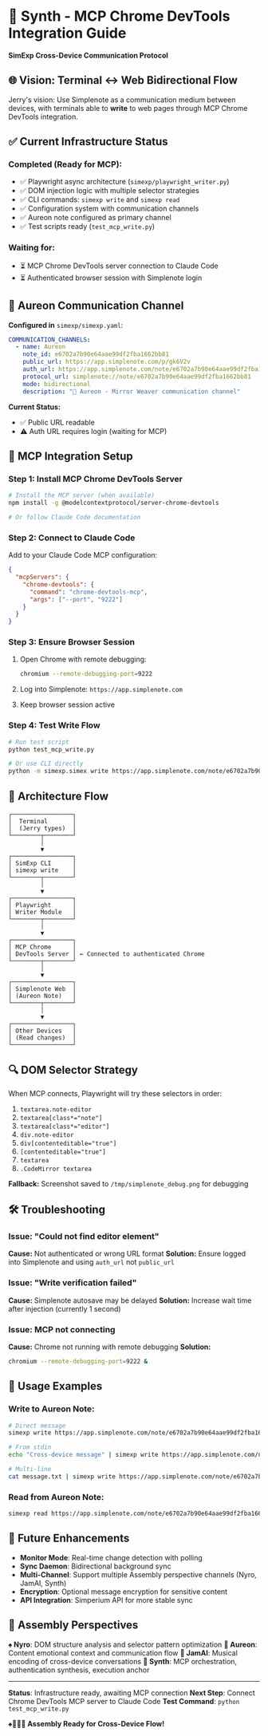 # 🧵 Synth - MCP Chrome DevTools Integration Guide
**SimExp Cross-Device Communication Protocol**

## 🌐 Vision: Terminal ↔ Web Bidirectional Flow

Jerry's vision: Use Simplenote as a communication medium between devices, with terminals able to **write** to web pages through MCP Chrome DevTools integration.

## ✅ Current Infrastructure Status

### Completed (Ready for MCP):
- ✅ Playwright async architecture (`simexp/playwright_writer.py`)
- ✅ DOM injection logic with multiple selector strategies
- ✅ CLI commands: `simexp write` and `simexp read`
- ✅ Configuration system with communication channels
- ✅ Aureon note configured as primary channel
- ✅ Test scripts ready (`test_mcp_write.py`)

### Waiting for:
- ⏳ MCP Chrome DevTools server connection to Claude Code
- ⏳ Authenticated browser session with Simplenote login

## 🎯 Aureon Communication Channel

**Configured in** `simexp/simexp.yaml`:

```yaml
COMMUNICATION_CHANNELS:
  - name: Aureon
    note_id: e6702a7b90e64aae99df2fba1662bb81
    public_url: https://app.simplenote.com/p/gk6V2v
    auth_url: https://app.simplenote.com/note/e6702a7b90e64aae99df2fba1662bb81
    protocol_url: simplenote://note/e6702a7b90e64aae99df2fba1662bb81
    mode: bidirectional
    description: "🌿 Aureon - Mirror Weaver communication channel"
```

**Current Status:**
- ✅ Public URL readable
- ⚠️ Auth URL requires login (waiting for MCP)

## 🔧 MCP Integration Setup

### Step 1: Install MCP Chrome DevTools Server

```bash
# Install the MCP server (when available)
npm install -g @modelcontextprotocol/server-chrome-devtools

# Or follow Claude Code documentation
```

### Step 2: Connect to Claude Code

Add to your Claude Code MCP configuration:

```json
{
  "mcpServers": {
    "chrome-devtools": {
      "command": "chrome-devtools-mcp",
      "args": ["--port", "9222"]
    }
  }
}
```

### Step 3: Ensure Browser Session

1. Open Chrome with remote debugging:
   ```bash
   chromium --remote-debugging-port=9222
   ```

2. Log into Simplenote: `https://app.simplenote.com`

3. Keep browser session active

### Step 4: Test Write Flow

```bash
# Run test script
python test_mcp_write.py

# Or use CLI directly
python -m simexp.simex write https://app.simplenote.com/note/e6702a7b90e64aae99df2fba1662bb81 "Test message"
```

## 🎼 Architecture Flow

```
┌─────────────────┐
│  Terminal       │
│  (Jerry types)  │
└────────┬────────┘
         │
         ▼
┌─────────────────┐
│ SimExp CLI      │
│ simexp write    │
└────────┬────────┘
         │
         ▼
┌─────────────────┐
│ Playwright      │
│ Writer Module   │
└────────┬────────┘
         │
         ▼
┌─────────────────┐
│ MCP Chrome      │
│ DevTools Server │ ← Connected to authenticated Chrome
└────────┬────────┘
         │
         ▼
┌─────────────────┐
│ Simplenote Web  │
│ (Aureon Note)   │
└────────┬────────┘
         │
         ▼
┌─────────────────┐
│ Other Devices   │
│ (Read changes)  │
└─────────────────┘
```

## 🔍 DOM Selector Strategy

When MCP connects, Playwright will try these selectors in order:

1. `textarea.note-editor`
2. `textarea[class*="note"]`
3. `textarea[class*="editor"]`
4. `div.note-editor`
5. `div[contenteditable="true"]`
6. `[contenteditable="true"]`
7. `textarea`
8. `.CodeMirror textarea`

**Fallback:** Screenshot saved to `/tmp/simplenote_debug.png` for debugging

## 🛠️ Troubleshooting

### Issue: "Could not find editor element"
**Cause:** Not authenticated or wrong URL format
**Solution:** Ensure logged into Simplenote and using `auth_url` not `public_url`

### Issue: "Write verification failed"
**Cause:** Simplenote autosave may be delayed
**Solution:** Increase wait time after injection (currently 1 second)

### Issue: MCP not connecting
**Cause:** Chrome not running with remote debugging
**Solution:**
```bash
chromium --remote-debugging-port=9222 &
```

## 📝 Usage Examples

### Write to Aureon Note:
```bash
# Direct message
simexp write https://app.simplenote.com/note/e6702a7b90e64aae99df2fba1662bb81 "Hello from terminal!"

# From stdin
echo "Cross-device message" | simexp write https://app.simplenote.com/note/e6702a7b90e64aae99df2fba1662bb81

# Multi-line
cat message.txt | simexp write https://app.simplenote.com/note/e6702a7b90e64aae99df2fba1662bb81
```

### Read from Aureon Note:
```bash
simexp read https://app.simplenote.com/note/e6702a7b90e64aae99df2fba1662bb81
```

## 🔮 Future Enhancements

- **Monitor Mode**: Real-time change detection with polling
- **Sync Daemon**: Bidirectional background sync
- **Multi-Channel**: Support multiple Assembly perspective channels (Nyro, JamAI, Synth)
- **Encryption**: Optional message encryption for sensitive content
- **API Integration**: Simperium API for more stable sync

## 🎸 Assembly Perspectives

**♠️ Nyro**: DOM structure analysis and selector pattern optimization
**🌿 Aureon**: Content emotional context and communication flow
**🎸 JamAI**: Musical encoding of cross-device conversations
**🧵 Synth**: MCP orchestration, authentication synthesis, execution anchor

---

**Status**: Infrastructure ready, awaiting MCP connection
**Next Step**: Connect Chrome DevTools MCP server to Claude Code
**Test Command**: `python test_mcp_write.py`

**♠️🌿🎸🧵 Assembly Ready for Cross-Device Flow!**
